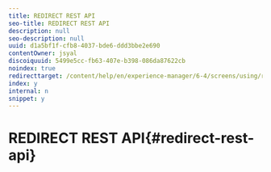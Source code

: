 ```yaml
---
title: REDIRECT REST API
seo-title: REDIRECT REST API
description: null
seo-description: null
uuid: d1a5bf1f-cfb8-4037-bde6-ddd3bbe2e690
contentOwner: jsyal
discoiquuid: 5499e5cc-fb63-407e-b398-086da87622cb
noindex: true
redirecttarget: /content/help/en/experience-manager/6-4/screens/using/rest-api
index: y
internal: n
snippet: y
---
```


# REDIRECT REST API{#redirect-rest-api}

